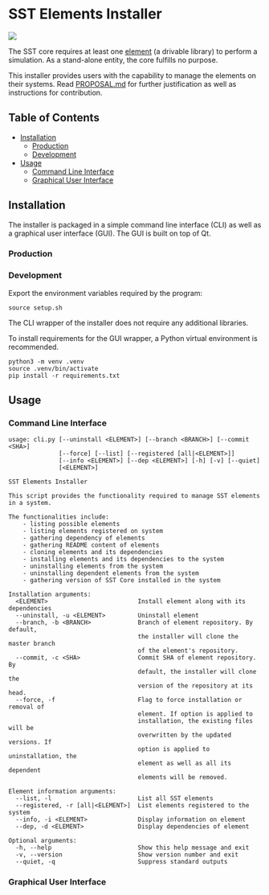 # SST Elements Installer
![](https://github.com/sabbirahm3d/sst-elements/workflows/continuous%20integration/badge.svg)

The SST core requires at least one [element](http://sst-simulator.org/SSTPages/SSTDeveloperElementSummaryInfo/) (a drivable library) to perform a simulation. As a stand-alone entity, the core fulfills no purpose.

This installer provides users with the capability to manage the elements on their systems. Read [PROPOSAL.md](docs/PROPOSAL.md) for further justification as well as instructions for contribution.

## Table of Contents

- [Installation](#installation)
  - [Production](#production)
  - [Development](#development)
- [Usage](#usage)
  - [Command Line Interface](#command-line-interface)
  - [Graphical User Interface](#graphical-user-interface)

## Installation

The installer is packaged in a simple command line interface (CLI) as well as a graphical user interface (GUI). The GUI is built on top of Qt.

### Production

### Development

Export the environment variables required by the program:
```shell
source setup.sh
```

The CLI wrapper of the installer does not require any additional libraries.

To install requirements for the GUI wrapper, a Python virtual environment is recommended.
```shell
python3 -m venv .venv
source .venv/bin/activate
pip install -r requirements.txt
```

## Usage

### Command Line Interface

```
usage: cli.py [--uninstall <ELEMENT>] [--branch <BRANCH>] [--commit <SHA>]
              [--force] [--list] [--registered [all|<ELEMENT>]]
              [--info <ELEMENT>] [--dep <ELEMENT>] [-h] [-v] [--quiet]
              [<ELEMENT>]

SST Elements Installer

This script provides the functionality required to manage SST elements in a system.

The functionalities include:
    - listing possible elements
    - listing elements registered on system
    - gathering dependency of elements
    - gathering README content of elements
    - cloning elements and its dependencies
    - installing elements and its dependencies to the system
    - uninstalling elements from the system
    - uninstalling dependent elements from the system
    - gathering version of SST Core installed in the system

Installation arguments:
  <ELEMENT>                         Install element along with its dependencies
  --uninstall, -u <ELEMENT>         Uninstall element
  --branch, -b <BRANCH>             Branch of element repository. By default,
                                    the installer will clone the master branch
                                    of the element's repository.
  --commit, -c <SHA>                Commit SHA of element repository. By
                                    default, the installer will clone the
                                    version of the repository at its head.
  --force, -f                       Flag to force installation or removal of
                                    element. If option is applied to
                                    installation, the existing files will be
                                    overwritten by the updated versions. If
                                    option is applied to uninstallation, the
                                    element as well as all its dependent
                                    elements will be removed.

Element information arguments:
  --list, -l                        List all SST elements
  --registered, -r [all|<ELEMENT>]  List elements registered to the system
  --info, -i <ELEMENT>              Display information on element
  --dep, -d <ELEMENT>               Display dependencies of element

Optional arguments:
  -h, --help                        Show this help message and exit
  -v, --version                     Show version number and exit
  --quiet, -q                       Suppress standard outputs
```

### Graphical User Interface
